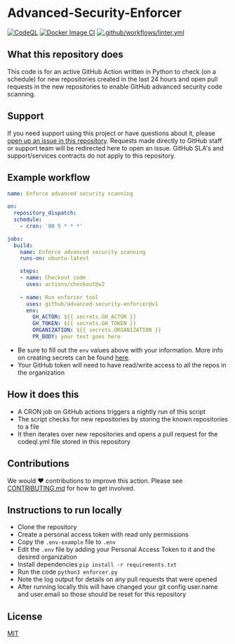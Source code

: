 # Advanced-Security-Enforcer
[![CodeQL](https://github.com/github/advanced-security-enforcer/actions/workflows/codeql-analysis.yml/badge.svg)](https://github.com/github/advanced-security-enforcer/actions/workflows/codeql-analysis.yml)
[![Docker Image CI](https://github.com/github/advanced-security-enforcer/actions/workflows/docker-image.yml/badge.svg)](https://github.com/github/advanced-security-enforcer/actions/workflows/docker-image.yml)
[![.github/workflows/linter.yml](https://github.com/github/advanced-security-enforcer/actions/workflows/linter.yml/badge.svg)](https://github.com/github/advanced-security-enforcer/actions/workflows/linter.yml)

## What this repository does
This code is for an active GitHub Action written in Python to check (on a schedule) for new repositories created in the last 24 hours and open pull requests in the new repositories to enable GitHub advanced security code scanning.

## Support
If you need support using this project or have questions about it, please [open up an issue in this repository](https://github.com/github/advanced-security-enforcer/issues). Requests made directly to GitHub staff or support team will be redirected here to open an issue. GitHub SLA's and support/services contracts do not apply to this repository.

## Example workflow
```yaml
name: Enforce advanced security scanning

on:
  repository_dispatch:
  schedule:
    - cron: '00 5 * * *'

jobs:
  build:
    name: Enforce advanced security scanning
    runs-on: ubuntu-latest

    steps:
    - name: Checkout code
      uses: actions/checkout@v2
    
    - name: Run enforcer tool
      uses: github/advanced-security-enforcer@v1
      env:
        GH_ACTOR: ${{ secrets.GH_ACTOR }}
        GH_TOKEN: ${{ secrets.GH_TOKEN }}
        ORGANIZATION: ${{ secrets.ORGANIZATION }}
        PR_BODY: your text goes here
```
- Be sure to fill out the `env` values above with your information. More info on creating secrets can be found [here](https://docs.github.com/en/actions/security-guides/encrypted-secrets).
- Your GitHub token will need to have read/write access to all the repos in the organization

## How it does this
- A CRON job on GitHub actions triggers a nightly run of this script
- The script checks for new repositories by storing the known repositories to a file
- It then iterates over new repositories and opens a pull request for the codeql.yml file stored in this repository

## Contributions
We would :heart: contributions to improve this action. Please see [CONTRIBUTING.md](./CONTRIBUTING.md) for how to get involved.

## Instructions to run locally
- Clone the repository
- Create a personal access token with read only permissions
- Copy the `.env-example` file to `.env`
- Edit the `.env` file by adding your Personal Access Token to it and the desired organization
- Install dependencies `pip install -r requirements.txt`
- Run the code `python3 enforcer.py`
- Note the log output for details on any pull requests that were opened
- After running locally this will have changed your git config user.name and user.email so those should be reset for this repository

## License
[MIT](./LICENSE)
